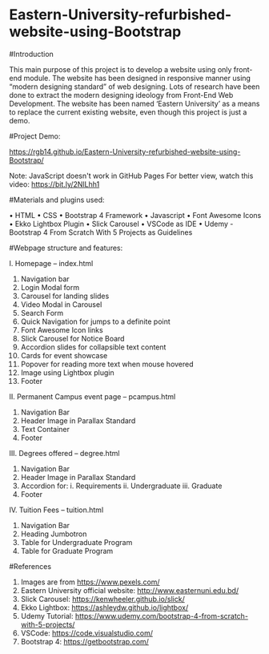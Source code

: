 # Eastern-University-refurbished-website-using-Bootstrap

#Introduction

This main purpose of this project is to develop a website using only front-end module. The website has been designed in responsive manner using “modern designing standard” of web designing. Lots of research have been done to extract the modern designing ideology from Front-End Web Development. The website has been named ‘Eastern University’ as a means to replace the current existing website, even though this project is just a demo.


#Project Demo:

https://rgb14.github.io/Eastern-University-refurbished-website-using-Bootstrap/

Note: JavaScript doesn't work in GitHub Pages
For better view, watch this video: https://bit.ly/2NlLhh1

#Materials and plugins used:

•	HTML 
•	CSS
•	Bootstrap 4 Framework
•	Javascript
•	Font Awesome Icons
•	Ekko Lightbox Plugin
•	Slick Carousel
•	VSCode as IDE
•	Udemy - Bootstrap 4 From Scratch With 5 Projects as Guidelines

#Webpage structure and features:

I.	Homepage – index.html
1.	Navigation bar 
2.	Login Modal form
3.	Carousel for landing slides
4.	Video Modal in Carousel
5.	Search Form 
6.	Quick Navigation for jumps to a definite point
7.	Font Awesome Icon links
8.	Slick Carousel for Notice Board
9.	Accordion slides for collapsible text content
10.	Cards for event showcase
11.	Popover for reading more text when mouse hovered
12.	Image using Lightbox plugin 
13.	Footer

II.	Permanent Campus event page – pcampus.html
1.	Navigation Bar
2.	Header Image in Parallax Standard
3.	Text Container
4.	Footer

III.	Degrees offered – degree.html
1.	Navigation Bar
2.	Header Image in Parallax Standard
3.	Accordion for:
i.	Requirements
ii.	Undergraduate
iii.	Graduate
4.	Footer

IV.	Tuition Fees – tuition.html
1.	Navigation Bar
2.	Heading Jumbotron
3.	Table for Undergraduate Program
4.	Table for Graduate Program


#References

1.	Images are from https://www.pexels.com/
2.	Eastern University official website: http://www.easternuni.edu.bd/
3.	Slick Carousel: https://kenwheeler.github.io/slick/
4.	Ekko Lightbox: https://ashleydw.github.io/lightbox/
5.	Udemy Tutorial: https://www.udemy.com/bootstrap-4-from-scratch-with-5-projects/
6.	VSCode: https://code.visualstudio.com/
7.	Bootstrap 4: https://getbootstrap.com/
